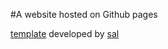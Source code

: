 #A website hosted on Github pages


[template](https://github.com/wowthemesnet/mediumish-theme-jekyll) developed by [sal](https://www.buymeacoffee.com/sal)